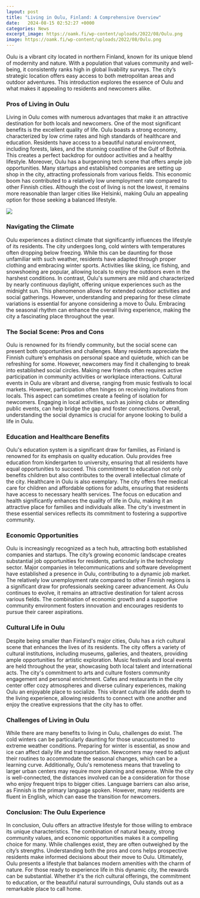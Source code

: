 ```yaml
---
layout: post
title: "Living in Oulu, Finland: A Comprehensive Overview"
date:   2024-08-15 02:52:27 +0000
categories: News
excerpt_image: https://oamk.fi/wp-content/uploads/2022/08/Oulu.png
image: https://oamk.fi/wp-content/uploads/2022/08/Oulu.png
---
```


Oulu is a vibrant city located in northern Finland, known for its unique blend of modernity and nature. With a population that values community and well-being, it consistently ranks high in global livability surveys. The city’s strategic location offers easy access to both metropolitan areas and outdoor adventures. This introduction explores the essence of Oulu and what makes it appealing to residents and newcomers alike.
### Pros of Living in Oulu
Living in Oulu comes with numerous advantages that make it an attractive destination for both locals and newcomers. One of the most significant benefits is the excellent quality of life. Oulu boasts a strong economy, characterized by low crime rates and high standards of healthcare and education. Residents have access to a beautiful natural environment, including forests, lakes, and the stunning coastline of the Gulf of Bothnia. This creates a perfect backdrop for outdoor activities and a healthy lifestyle.
Moreover, Oulu has a burgeoning tech scene that offers ample job opportunities. Many startups and established companies are setting up shop in the city, attracting professionals from various fields. This economic boom has contributed to a relatively low unemployment rate compared to other Finnish cities. Although the cost of living is not the lowest, it remains more reasonable than larger cities like Helsinki, making Oulu an appealing option for those seeking a balanced lifestyle.

![](https://oamk.fi/wp-content/uploads/2022/08/Oulu.png)
### Navigating the Climate
Oulu experiences a distinct climate that significantly influences the lifestyle of its residents. The city undergoes long, cold winters with temperatures often dropping below freezing. While this can be daunting for those unfamiliar with such weather, residents have adapted through proper clothing and embracing winter sports. Activities like skiing, ice fishing, and snowshoeing are popular, allowing locals to enjoy the outdoors even in the harshest conditions.
In contrast, Oulu's summers are mild and characterized by nearly continuous daylight, offering unique experiences such as the midnight sun. This phenomenon allows for extended outdoor activities and social gatherings. However, understanding and preparing for these climate variations is essential for anyone considering a move to Oulu. Embracing the seasonal rhythm can enhance the overall living experience, making the city a fascinating place throughout the year.
### The Social Scene: Pros and Cons
Oulu is renowned for its friendly community, but the social scene can present both opportunities and challenges. Many residents appreciate the Finnish culture's emphasis on personal space and quietude, which can be refreshing for some. However, newcomers may find it challenging to break into established social circles. Making new friends often requires active participation in community activities or workplace interactions.
Cultural events in Oulu are vibrant and diverse, ranging from music festivals to local markets. However, participation often hinges on receiving invitations from locals. This aspect can sometimes create a feeling of isolation for newcomers. Engaging in local activities, such as joining clubs or attending public events, can help bridge the gap and foster connections. Overall, understanding the social dynamics is crucial for anyone looking to build a life in Oulu.
### Education and Healthcare Benefits
Oulu's education system is a significant draw for families, as Finland is renowned for its emphasis on quality education. Oulu provides free education from kindergarten to university, ensuring that all residents have equal opportunities to succeed. This commitment to education not only benefits children but also contributes to the overall intellectual climate of the city.
Healthcare in Oulu is also exemplary. The city offers free medical care for children and affordable options for adults, ensuring that residents have access to necessary health services. The focus on education and health significantly enhances the quality of life in Oulu, making it an attractive place for families and individuals alike. The city's investment in these essential services reflects its commitment to fostering a supportive community.
### Economic Opportunities
Oulu is increasingly recognized as a tech hub, attracting both established companies and startups. The city’s growing economic landscape creates substantial job opportunities for residents, particularly in the technology sector. Major companies in telecommunications and software development have established a presence in Oulu, contributing to a dynamic job market.
The relatively low unemployment rate compared to other Finnish regions is a significant draw for professionals seeking career advancement. As Oulu continues to evolve, it remains an attractive destination for talent across various fields. The combination of economic growth and a supportive community environment fosters innovation and encourages residents to pursue their career aspirations.
### Cultural Life in Oulu
Despite being smaller than Finland's major cities, Oulu has a rich cultural scene that enhances the lives of its residents. The city offers a variety of cultural institutions, including museums, galleries, and theaters, providing ample opportunities for artistic exploration. Music festivals and local events are held throughout the year, showcasing both local talent and international acts.
The city's commitment to arts and culture fosters community engagement and personal enrichment. Cafes and restaurants in the city center offer cozy atmospheres and diverse culinary experiences, making Oulu an enjoyable place to socialize. This vibrant cultural life adds depth to the living experience, allowing residents to connect with one another and enjoy the creative expressions that the city has to offer.
### Challenges of Living in Oulu
While there are many benefits to living in Oulu, challenges do exist. The cold winters can be particularly daunting for those unaccustomed to extreme weather conditions. Preparing for winter is essential, as snow and ice can affect daily life and transportation. Newcomers may need to adjust their routines to accommodate the seasonal changes, which can be a learning curve.
Additionally, Oulu's remoteness means that traveling to larger urban centers may require more planning and expense. While the city is well-connected, the distances involved can be a consideration for those who enjoy frequent trips to bigger cities. Language barriers can also arise, as Finnish is the primary language spoken. However, many residents are fluent in English, which can ease the transition for newcomers.
### Conclusion: The Oulu Experience
In conclusion, Oulu offers an attractive lifestyle for those willing to embrace its unique characteristics. The combination of natural beauty, strong community values, and economic opportunities makes it a compelling choice for many. While challenges exist, they are often outweighed by the city’s strengths. Understanding both the pros and cons helps prospective residents make informed decisions about their move to Oulu.
Ultimately, Oulu presents a lifestyle that balances modern amenities with the charm of nature. For those ready to experience life in this dynamic city, the rewards can be substantial. Whether it's the rich cultural offerings, the commitment to education, or the beautiful natural surroundings, Oulu stands out as a remarkable place to call home.